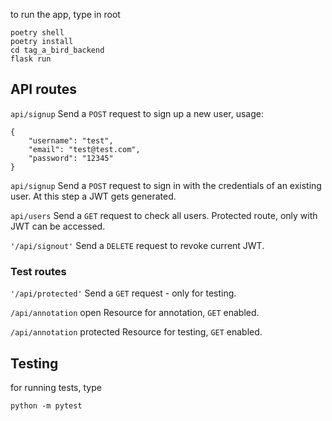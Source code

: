 
to run the app, type in root

```
poetry shell
poetry install
cd tag_a_bird_backend
flask run
```
## API routes
`api/signup` Send a `POST` request to sign up a new user, usage:
```
{
    "username": "test",
    "email": "test@test.com",
    "password": "12345"
}
```
`api/signup` Send a `POST` request to sign in with the credentials of an existing user. At this step a JWT gets generated. 

`api/users` Send a `GET` request to check all users. Protected route, only with JWT can be accessed. 

`'/api/signout'` Send a `DELETE` request to revoke current JWT. 

### Test routes
`'/api/protected'` Send a `GET` request - only for testing. 

`/api/annotation` open Resource for annotation, `GET` enabled.

`/api/annotation` protected Resource for testing, `GET` enabled.

## Testing
for running tests, type 
```
python -m pytest
```